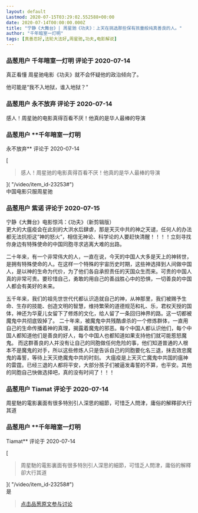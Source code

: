 ```yaml
---
layout: default
Lastmod: 2020-07-15T03:29:02.552588+00:00
date: 2020-07-14T00:00:00.000Z
title: "宁静《大舞台》| 周星驰《功夫》：上天在挑选那些保有孩童般纯真善良的人。"
author: "千年暗室一灯明"
tags: [真善忍好,法轮大法好,周星驰,功夫,电影解说]
---
```




            
### 品葱用户 **千年暗室一灯明** 评论于 2020-07-14
        
真正看懂 周星驰电影《功夫》就不会怀疑他的政治倾向了。  
  
他可能是“我不入地狱，谁入地狱？”
        


            
### 品葱用户 **永不放弃** 评论于 2020-07-14
        
感人！周星驰的电影真得百看不厌！他真的是华人最棒的导演
        


            
### 品葱用户 **千年暗室一灯明 
永不放弃** 评论于 2020-07-14
        
[

> 感人！周星驰的电影真得百看不厌！他真的是华人最棒的导演

]( "/video/item_id-23253#")  
中国电影只服周星驰
        


            
### 品葱用户 **紫诺** 评论于 2020-07-15
        
宁静《大舞台》电影惊鸿：《功夫》（新剪辑版）  
更大的大瘟疫会在此刻的大洪水后肆虐，那是天灭中共的神之天谴，任何人的办法都无法抗拒这“神的怒火”，相信无神论、科学论的人要赶快清醒！！！！立刻寻找你身边有特殊使命的中国同胞寻求逃离大难的出路。  
  
二十年来，有一个非常伟大的人，一直在说，今天的中国人大多是天上的神转世，是拥有特殊使命的人。在这样一个特殊的宇宙历史时期，这些神选择到人间做中国人，是以神的生命为代价，为了他们各自承担责任的天国众生而来。可贵的中国人真的非常可贵。要珍惜自己，勇敢的用自己的善战胜心中的恐惧，一切善良的中国人都会有美好的未来。   
  
五千年来，我们的祖先世世代代都认识造就自己的神，从神那里，我们被赐予生命、生存的技能、创造文明的智慧，维持繁荣的道德规范和礼、乐，君权天授的国体，神还为华夏儿女留下了修炼的文化，给人留了一条回归神界的路。这一切都被魔鬼中共彻底毁掉了。 二十年来，被魔鬼中共残酷虐杀的一个修炼群体，一直用自己的生命传播着神的真理，揭露着魔鬼的邪恶。每个中国人都认识他们，每个中国人都知道他们是善良的好人，每个中国人也都知道如果支持他们就可能惹怒魔鬼。 而这群善良的人并没有让自己的同胞做任何危险的事，他们知道普通的人根本不是魔鬼的对手，所以这些修炼人只是告诉自己的同胞要化名三退，抹去效忠魔鬼的毒誓，等待上天灭绝魔鬼中共的时刻。 大瘟疫是上天灭亡魔鬼中共国的瘟神的雷霆。已经三退的人都将平安，大部分孩子们被逼发毒誓的不算，也平安。其他的同胞自己快做选择吧，真的没有时间了！！！
        


            
### 品葱用户 **Tiamat** 评论于 2020-07-14
        
周星馳的電影裏面有很多特別引人深思的細節，可惜乏人問津，庸俗的解釋卻大行其道
        


            
### 品葱用户 **千年暗室一灯明 
Tiamat** 评论于 2020-07-14
        
[

> 周星馳的電影裏面有很多特別引人深思的細節，可惜乏人問津，庸俗的解釋卻大行其道

]( "/video/item_id-23258#")  
是
        






> [点击品葱原文参与讨论](https://pincong.rocks/video/2566)

